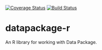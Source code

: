 [![Coverage Status](https://coveralls.io/repos/github/okgreece/datapackage-r/badge.svg?branch=master)](https://coveralls.io/github/okgreece/datapackage-r?branch=master)
[![Build Status](https://travis-ci.org/okgreece/datapackage-r.svg?branch=master)](https://travis-ci.org/okgreece/datapackage-r)

# datapackage-r
An R library for working with Data Package.
